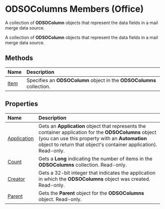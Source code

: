 
# ODSOColumns Members (Office)
A collection of  **ODSOColumn** objects that represent the data fields in a mail merge data source.

A collection of  **ODSOColumn** objects that represent the data fields in a mail merge data source.


## Methods



|**Name**|**Description**|
|:-----|:-----|
|[Item](be6035d4-aac3-879d-ab87-2aa57a70756c.md)|Specifies an  **ODSOColumn** object in the **ODSOColumns** collection.|

## Properties



|**Name**|**Description**|
|:-----|:-----|
|[Application](e10ed845-4f3d-5478-0e70-d0c6bb76522a.md)|Gets an  **Application** object that represents the container application for the **ODSOColumns** object (you can use this property with an **Automation** object to return that object's container application). Read-only.|
|[Count](f0551681-2550-44a7-497b-2d270623040b.md)|Gets a  **Long** indicating the number of items in the **ODSOColumns** collection. Read-only.|
|[Creator](b7925809-daf7-cf95-2465-ec3d9832aa79.md)|Gets a 32-bit integer that indicates the application in which the  **ODSOColumns** object was created. Read-only.|
|[Parent](b0d2184c-e33e-9cc0-e21c-bd26174aefc4.md)|Gets the  **Parent** object for the **ODSOColumns** object. Read-only.|
